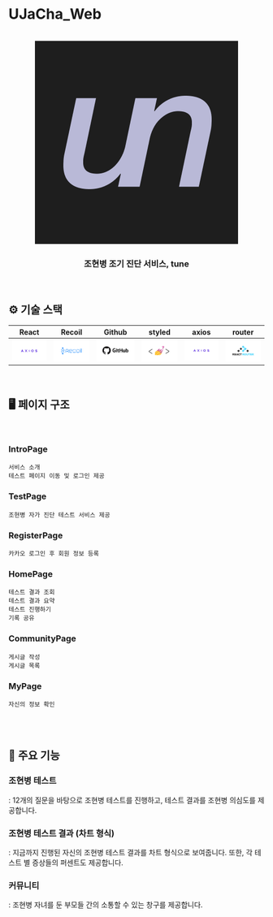 # UJaCha_Web

<p align="center">
  <br>
    <img src = "./readme/tune.png">
  <br>
</p>

<h3 align = "center"> 조현병 조기 진단 서비스, tune </h3>

<br/>

## ⚙️ 기술 스택

|  React   |  Recoil   |  Github   |  styled   |  axios   |  router   |
| :------: | :-------: | :-------: | :-------: | :------: | :-------: |
| ![axios] | ![recoil] | ![github] | ![styled] | ![axios] | ![router] |

<br>

## 🖥️ 페이지 구조

<br/>

### IntroPage

    서비스 소개
    테스트 페이지 이동 및 로그인 제공

### TestPage

    조현병 자가 진단 테스트 서비스 제공

### RegisterPage

    카카오 로그인 후 회원 정보 등록

### HomePage

    테스트 결과 조회
    테스트 결과 요약
    테스트 진행하기
    기록 공유

### CommunityPage

    게시글 작성
    게시글 목록

### MyPage

    자신의 정보 확인

<br/>
<br/>

## 📌 주요 기능

### 조현병 테스트

: 12개의 질문을 바탕으로 조현병 테스트를 진행하고, 테스트 결과를 조현병 의심도를 제공합니다.

### 조현병 테스트 결과 (차트 형식)

: 지금까지 진행된 자신의 조현병 테스트 결과를 차트 형식으로 보여줍니다. 또한, 각 테스트 별 증상들의 퍼센트도 제공합니다.

### 커뮤니티

: 조현병 자녀를 둔 부모들 간의 소통할 수 있는 창구를 제공합니다.

<br/>

<br/>

<!-- ### 👨‍👩‍👦‍👦Member

 <details markdown = "1">
  <summary>로그인 : api/member/login  (POST)</summary>
    <ul>
      <li>Request body</li>

```json
{
  "email": "string",
  "uid": "string"
}
```

  <li>Response body </li>

```json
{
  "token": "string",
  "exprTime": 0,
  "first": true
}
```

  </ul>
 </details>

 <details markdown = "1">
  <summary>회원가입 : api/member/first (POST)</summary>
    <ul>
      <li>Request body</li>

```json
{
  "nickname": "string",
  "childAge": 0,
  "uid": "string"
}
```

  <li>Response body </li>

```
string(token 값)
```

  </ul>
 </details>

 <details markdown = "1">
  <summary>업데이트 : api/member/update  (POST)</summary>
    <ul>
     <li>Request header</li>

```json
{
  "Authorization": "String",
  "Content-Type": "application/json"
}
```

<li>Request body</li>

```json
{
  "nickname": "string",
  "reliableName": "string",
  "childAge": 0
}
```

  <li>Response body </li>

```json
"업데이트 성공"
```

  </ul>
 </details>

 <details markdown = "1">
  <summary>회원 조회 : api/member  (GET)</summary>
    <ul>
     <li>Request header</li>

```json
{
  "Authorization": "String",
  "Content-Type": "application/json"
}
```

  <li>Response body </li>

```json
{
  "uid": "string",
  "email": "string",
  "nickname": "string",
  "reliableName": "string",
  "childAge": 0,
  "test": [
    {
      "testId": 0,
      "hallucination": 0,
      "abnormalBehavior": 0,
      "moody": 0,
      "delusion": 0,
      "total": 0,
      "date": "2024-02-16"
    }
  ]
}
```

  </ul>
 </details>

 <details markdown = "1">
  <summary>남의 정보 조회 : api/member/reliable  (GET)</summary>
    <ul>
     <li>Request header</li>

```json
{
  "Authorization": "String",
  "Content-Type": "application/json"
}
```

  <li>Response body </li>

```json
{
  "uid": "string",
  "email": "string",
  "nickname": "string",
  "reliableName": "string",
  "childAge": 0,
  "test": [
    {
      "testId": 0,
      "hallucination": 0,
      "abnormalBehavior": 0,
      "moody": 0,
      "delusion": 0,
      "total": 0,
      "date": "2024-02-16"
    }
  ]
}
```

  </ul>
 </details>

 <details markdown = "1">
  <summary>닉네임 중복확인 : api/member/duplicate  (GET)</summary>
    <ul>
     <li>RequestParam</li>

```
?name="string
```

  <li>Response body </li>

```
boolean
```

  </ul>
 </details>

<details markdown = "1">
  <summary>멤버 삭제 : api/member/delete  (DELETE)</summary>
    <ul>
     <li>Request header</li>

```json
{
  "Authorization": "String",
  "Content-Type": "application/json"
}
```

  <li>Response body </li>

```
"삭제 되었습니다."
```

  </ul>
 </details>

<br/>

### ✍️ Test

 <details markdown = "1">
  <summary>TEST(로그인 후) : api/test (POST)</summary>
    <ul>
      <li>Request Header</li>

```json
{
  "Authorization": "String",
  "Content-Type": "application/json"
}
```

  <li>Request Body </li>

```json
{
  "question1": 0,
  "question2": 0,
  "question3": 0,
  "question4": 0,
  "question5": 0,
  "question6": 0,
  "question7": 0,
  "question8": 0,
  "question9": 0,
  "question10": 0,
  "question11": 0,
  "question12": 0
}
```

  <li>Response body</li>

```json
{
  "testId": 0,
  "hallucination": 0,
  "abnormalBehavior": 0,
  "moody": 0,
  "delusion": 0,
  "total": 0,
  "date": "2024-02-16"
}
```

  </ul>
 </details>

 <details markdown = "1">
  <summary >TEST(로그인 전)(DB에 저장안됨): api/test/first(POST)</summary>
    <ul>
  <li>Request Body </li>

```json
{
  "question1": 0,
  "question2": 0,
  "question3": 0,
  "question4": 0,
  "question5": 0,
  "question6": 0,
  "question7": 0,
  "question8": 0,
  "question9": 0,
  "question10": 0,
  "question11": 0,
  "question12": 0
}
```

  <li>Response Body </li>

```json
{
  "hallucination": 0,
  "abnormalBehavior": 0,
  "moody": 0,
  "delusion": 0,
  "total": 0
}
```

  </ul>
  </details>

 <details markdown = "1">
  <summary>오늘 테스트 했는지 안 했는지 확인 :api/test/exist-today (GET)</summary>
    <ul>
      <li>Request Header</li>

```json
{
  "Authorization": "String",
  "Content-Type": "application/json"
}
```

  <li>Response body</li>

```
boolean
```

  </ul>
 </details> -->

<!-- Stack Icon Refernces -->

[axios]: /readme/axios.png
[github]: /readme/github.png
[react]: /readme/react.png
[recoil]: /readme/recoil.png
[router]: /readme/router.png
[styled]: /readme/styled.png
[tune]: /readme/tune.png

